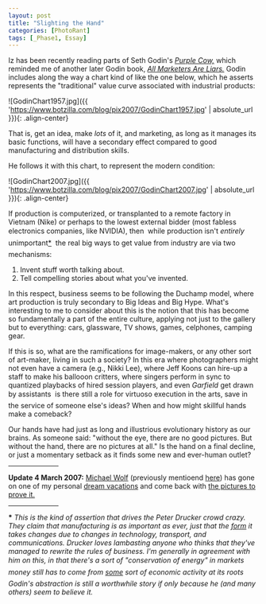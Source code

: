 ```yaml
---
layout: post
title: "Slighting the Hand"
categories: [PhotoRant]
tags: [_Phase1, Essay]
---
```


Iz has been recently reading parts of Seth Godin's <a href="http://www.sethgodin.com/purple/"><cite>Purple Cow,</cite></a> which reminded me of  another later Godin book,  <a href="http://www.npr.org/templates/story/story.php?storyId=5222377"><cite>All Marketers Are Liars.</cite></a> Godin includes along the way a chart kind of like the one below, which he asserts represents the "traditional" value curve associated with industrial products:

![GodinChart1957.jpg]({{ 'https://www.botzilla.com/blog/pix2007/GodinChart1957.jpg' | absolute_url }}){: .align-center}

<!--more-->
That is, get an idea, make <i>lots</i> of it, and marketing, as long as it manages its basic functions, will have a secondary effect compared to good manufacturing and distribution skills.

He follows it with this chart, to represent the modern condition:

![GodinChart2007.jpg]({{ 'https://www.botzilla.com/blog/pix2007/GodinChart2007.jpg' | absolute_url }}){: .align-center}


If production is computerized, or transplanted to a remote factory in Vietnam (Nike) or perhaps to the lowest external bidder (most fabless electronics companies, like NVIDIA), then &#151; while production isn't <i>entirely</i> unimportant<a href="#note0302">*</a> &#151; the real big ways to get value from industry are via two mechanisms:

<ol><li>Invent stuff worth talking about.</li><li>Tell compelling stories about what you've invented.</li></ol>

In this respect, business seems to be following the Duchamp model, where art production is truly secondary to Big Ideas and Big Hype. What's interesting to me to consider about this is the notion that this has become so fundamentally a part of the entire culture, applying not just to the gallery but to everything: cars, glassware, TV shows, games, celphones, camping gear. 

If this is so, what are the ramifications for image-makers, or any other sort of art-maker, living in such a society? In this era where photographers might not even have a camera (e.g., Nikki Lee), where Jeff Koons can hire-up a staff to make his ballooon critters, where singers perform in sync to quantized playbacks of hired session players, and even <i>Garfield</i> get drawn by assistants &#151; is there still a role for virtuoso execution in the arts, save in the service of someone else's ideas? When and how might skillful hands make a comeback?

Our hands have had just as long and illustrious evolutionary history as our brains. As someone said: "without the eye, there are no good pictures. But without the hand, there are no pictures at all." Is the hand on a final decline, or just a momentary setback as it finds some new and ever-human outlet?

<hr align="center" width="20%">

<b>Update 4 March 2007:</b> <a href="http://www.photomichaelwolf.com/intro/index.html">Michael Wolf</a> (previously mentioend <a href="https://www.botzilla.com/blog/archives/000385.html">here</a>) has gone on one of my personal <a href="http://www.spiegel.de/international/0,1518,433134,00.html">dream vacations</a> and come back with <a href="http://www.photomichaelwolf.com/china_copy_artist/">the pictures to prove it.</a>

<hr align="center" width="20%">

<a name="note0302"><b>*</b></a> <i>This is the kind of assertion that drives the Peter Drucker crowd crazy. They claim that manufacturing is as important as ever, just that the <u>form</u> it takes changes due to changes in technology, transport, and communications. Drucker loves lambasting anyone who thinks that they've managed to rewrite the rules of business. I'm generally in agreement with him on this, in that there's a sort of "conservation of energy" in markets &#151; money still has to come from <u>some</u> sort of economic activity at its roots &#151; Godin's abstraction is still a worthwhile story if only because he (and many others) seem to believe it.</i>

